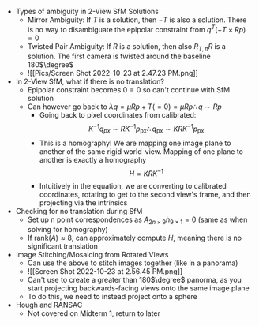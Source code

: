 - Types of ambiguity in 2-View SfM Solutions
	- Mirror Ambiguity: If $T$ is a solution, then $-T$ is also a solution. There is no way to disambiguate the epipolar constraint from $q^T(-T \times Rp) = 0$
	- Twisted Pair Ambiguity: If $R$ is a solution, then also $R_{T,\pi}R$ is a solution. The first camera is twisted around the baseline 180$\degree$
	- ![[Pics/Screen Shot 2022-10-23 at 2.47.23 PM.png]]
- In 2-View SfM, what if there is no translation?
	- Epipolar constraint becomes $0 = 0$ so can't continue with SfM solution
	- Can however go back to $\lambda q = \mu R p + T (=0) = \mu R p \therefore q \sim Rp$
		- Going back to pixel coordinates from calibrated: $$K^{-1}q_{px} \sim RK^{-1}p_\text{px} \therefore q_\text{px} \sim KRK^{-1}p_\text{px}$$
		- This is a homography! We are mapping one image plane to another of the same rigid world-view. Mapping of one plane to another is exactly a homography $$H = KRK^{-1}$$
		- Intuitively in the equation, we are converting to calibrated coordinates, rotating to get to the second view's frame, and then projecting via the intrinsics
- Checking for no translation during SfM
	- Set up n point correspondences as $A_{2n \times 9}h_{9 \times 1} = 0$ (same as when solving for homography)
	- If $\text{rank}(A) \approx 8$, can approximately compute $H$, meaning there is no significant translation
- Image Stitching/Mosaicing from Rotated Views
	- Can use the above to stitch images together (like in a panorama)
	- ![[Screen Shot 2022-10-23 at 2.56.45 PM.png]]
	- Can't use to create a greater than 180$\degree$ panorma, as you start projecting backwards-facing views onto the same image plane
	- To do this, we need to instead project onto a sphere
- Hough and RANSAC
	- Not covered on Midterm 1, return to later